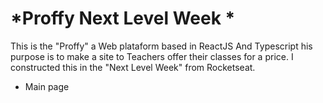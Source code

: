 # *Proffy Next Level Week *
This is the "Proffy" a Web plataform based in ReactJS And Typescript his purpose is to make a site to Teachers offer their classes for a price. I constructed this in the "Next Level Week" from Rocketseat.

* Main page
